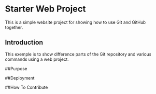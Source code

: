 # Starter Web Project
This is a simple website project for showing how to use Git and GitHub together.

## Introduction
This exemple is to show difference parts of the Git repository and various commands using a web project.

##Purpose

##Deployment

##How To Contribute

